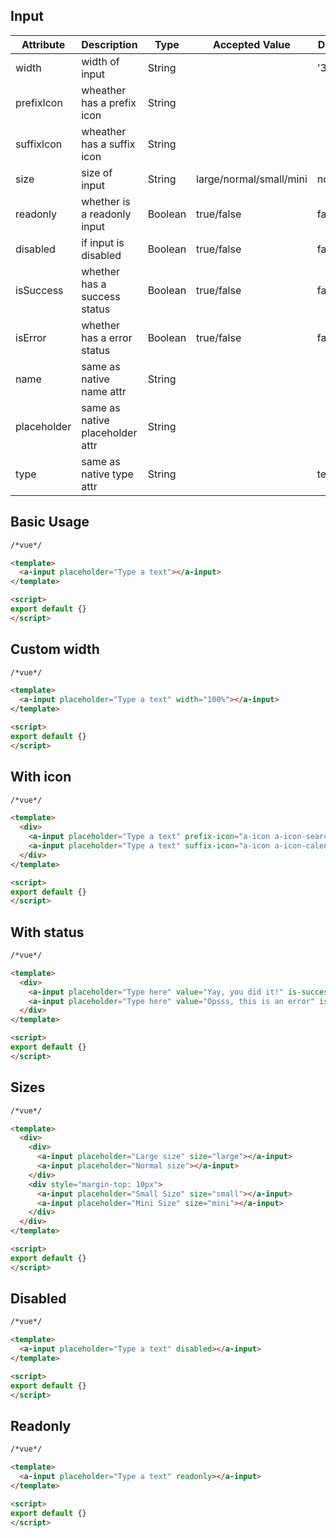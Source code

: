 ## Input

| Attribute | Description | Type | Accepted Value | Default |
|--|--|--|--|--|
| width | width of input | String |  | '300px' |
| prefixIcon | wheather has a prefix icon | String |  |  |
| suffixIcon | wheather has a suffix icon | String |  |  |
| size |  size of input | String | large/normal/small/mini | normal |
| readonly |  whether is a readonly input | Boolean | true/false | false |
| disabled |  if input is disabled | Boolean | true/false | false |
| isSuccess |  whether has a success status | Boolean | true/false | false |
| isError |  whether has a error status | Boolean | true/false | false |
| name | same as native name attr | String |  |  |
| placeholder | same as native placeholder attr | String |  |  |
| type | same as native type attr | String |  | text |

## Basic Usage

```html
/*vue*/

<template>
  <a-input placeholder="Type a text"></a-input>
</template>

<script>
export default {}
</script>
```

## Custom width

```html
/*vue*/

<template>
  <a-input placeholder="Type a text" width="100%"></a-input>
</template>

<script>
export default {}
</script>
```

## With icon

```html
/*vue*/

<template>
  <div>
    <a-input placeholder="Type a text" prefix-icon="a-icon a-icon-search"></a-input>
    <a-input placeholder="Type a text" suffix-icon="a-icon a-icon-calendar"></a-input>
  </div>
</template>

<script>
export default {}
</script>
```

## With status

```html
/*vue*/

<template>
  <div>
    <a-input placeholder="Type here" value="Yay, you did it!" is-success></a-input>
    <a-input placeholder="Type here" value="Opsss, this is an error" is-error></a-input>
  </div>
</template>

<script>
export default {}
</script>
```

## Sizes

```html
/*vue*/

<template>
  <div>
    <div>
      <a-input placeholder="Large size" size="large"></a-input>
      <a-input placeholder="Normal size"></a-input>
    </div>
    <div style="margin-top: 10px">
      <a-input placeholder="Small Size" size="small"></a-input>
      <a-input placeholder="Mini Size" size="mini"></a-input>
    </div>
  </div>
</template>

<script>
export default {}
</script>
```


## Disabled

```html
/*vue*/

<template>
  <a-input placeholder="Type a text" disabled></a-input>
</template>

<script>
export default {}
</script>
```

## Readonly

```html
/*vue*/

<template>
  <a-input placeholder="Type a text" readonly></a-input>
</template>

<script>
export default {}
</script>
```

